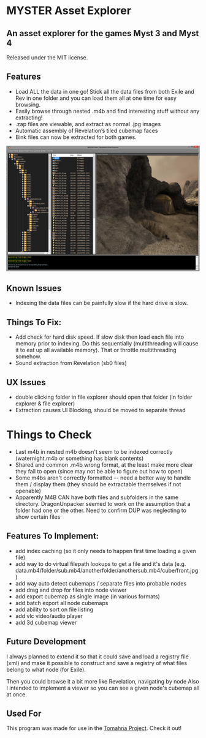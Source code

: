 ﻿# MYSTER Asset Explorer

## An asset explorer for the games Myst 3 and Myst 4

Released under the MIT license.

## Features
- Load ALL the data in one go! Stick all the data files from both Exile and Rev in one folder and you can load them all at one time for easy browsing.
- Easily browse through nested .m4b and find interesting stuff without any extracting!
- .zap files are viewable, and extract as normal .jpg images
- Automatic assembly of Revelation’s tiled cubemap faces
- Bink files can now be extracted for both games.

![Screenshot](screenshot.jpg "MYSTER Asset Explorer")


## Known Issues
- Indexing the data files can be painfully slow if the hard drive is slow.

## Things To Fix:
- Add check for hard disk speed. If slow disk then load each file into memory prior to indexing. Do this sequentially (multithreading will cause it to eat up all available memory). That or throttle multithreading somehow.
- Sound extraction from Revelation (sb0 files)

## UX Issues
- double clicking folder in file explorer should open that folder (in folder explorer & file explorer)
- Extraction causes UI Blocking, should be moved to separate thread

# Things to Check
- Last m4b in nested m4b doesn't seem to be indexed correctly (waternight.m4b or something has blank contents)
- Shared and common .m4b wrong format, at the least make more clear they fail to open (since may not be able to figure out how to open)
- Some m4bs aren't correctly formatted -- need a better way to handle them / display them (they should be extractable themselves if not openable)
- Apparently M4B CAN have both files and subfolders in the same directory.
DragonUnpacker seemed to work on the assumption that a folder had one or the other. Need to confirm DUP was neglecting to show certain files

## Features To Implement:
- add index caching (so it only needs to happen first time loading a given file)
- add way to do virtual filepath lookups to get a file and it's data (e.g. data.mb4/folder/sub.mb4/anotherfolder/anothersub.mb4/cube/front.jpg)
- add way auto detect cubemaps / separate files into probable nodes
- add drag and drop for files into node viewer
- add export cubemap as single image (in various formats)
- add batch export all node cubemaps
- add ability to sort on file listing
- add vlc video/audio player
- add 3d cubemap viewer

## Future Development

I always planned to extend it so that it could save and load a registry file (xml) and make it possible to construct and save a registry of what files belong to what node (for Exile).

Then you could browse it a bit more like Revelation, navigating by node
Also I intended to implement a viewer so you can see a given node's cubemap all at once.

## Used For
This program was made for use in the [Tomahna Project](http://tomahnaproject.com/). Check it out!

